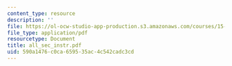 ```yaml
---
content_type: resource
description: ''
file: https://ol-ocw-studio-app-production.s3.amazonaws.com/courses/15-667-negotiation-and-conflict-management-spring-2001/590a1476c0ca659535ac4c542cadc3cd_all_sec_instr.pdf
file_type: application/pdf
resourcetype: Document
title: all_sec_instr.pdf
uid: 590a1476-c0ca-6595-35ac-4c542cadc3cd
---
```

